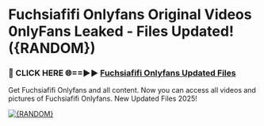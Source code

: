 # Fuchsiafifi Onlyfans Original Videos 0nlyFans Leaked - Files Updated! ({RANDOM})

<h3>🔴 CLICK HERE 🌐==►► <a href="https://betterlinks.top/A2PfLJ" rel="nofollow">Fuchsiafifi Onlyfans Updated Files</a></h3>

Get Fuchsiafifi Onlyfans and all content. Now you can access all videos and pictures of Fuchsiafifi Onlyfans. New Updated Files 2025!

[![{RANDOM}](https://i.imgur.com/ppqm5kG.gif)](https://betterlinks.top/A2PfLJ)